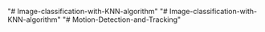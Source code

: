 "# Image-classification-with-KNN-algorithm" 
"# Image-classification-with-KNN-algorithm" 
"# Motion-Detection-and-Tracking" 
